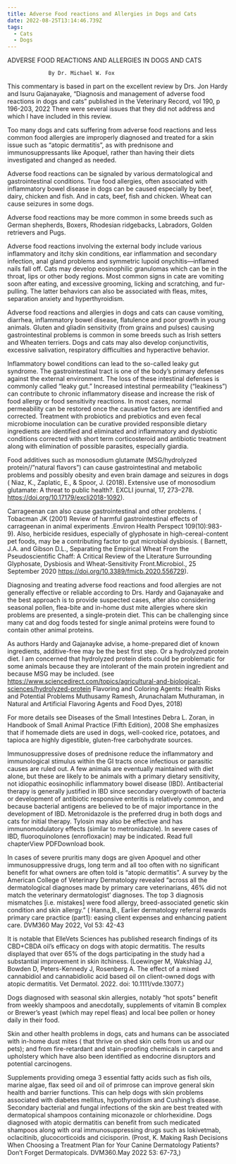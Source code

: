 ```yaml
---
title: Adverse Food reactions and Allergies in Dogs and Cats
date: 2022-08-25T13:14:46.739Z
tags:
  - Cats
  - Dogs
---
```

  ADVERSE FOOD REACTIONS AND ALLERGIES IN DOGS AND CATS
                                                     
                 By Dr. Michael W. Fox

This commentary is based in part on the excellent review by Drs. Jon Hardy and Isuru Gajanayake, “Diagnosis and management of adverse food reactions in dogs and cats” published in the Veterinary Record, vol 190, p 196-203, 2022 There were several issues that they did not address and which I have included in this review.


Too many dogs and cats suffering from adverse food reactions and less common food allergies are improperly diagnosed and treated for a skin issue such as “atopic dermatitis”, as with prednisone and immunosuppressants like Apoquel, rather than having their diets investigated and changed as needed.


Adverse food reactions can be signaled by various dermatological and gastrointestinal conditions. True food allergies, often associated with inflammatory bowel disease in dogs can be caused especially by beef, dairy, chicken and fish. And in cats, beef, fish and chicken. Wheat can cause seizures in some dogs.


Adverse food reactions may be more common in some breeds such as German shepherds, Boxers, Rhodesian ridgebacks, Labradors, Golden retrievers and Pugs.


Adverse food reactions involving the external body include various inflammatory and itchy skin conditions, ear inflammation and secondary infection, anal gland problems and symmetric lupoid onychitis—inflamed nails fall off. Cats may develop eosinophilic granulomas which can be in the throat, lips or other body regions. Most common signs in cate are vomiting soon after eating, and excessive grooming, licking and scratching, and fur-pulling. The latter behaviors can also be associated with fleas, mites, separation anxiety and hyperthyroidism.


Adverse food reactions and allergies in dogs and cats can cause vomiting, diarrhea, inflammatory bowel disease, flatulence and poor growth in young animals. Gluten and gliadin sensitivity (from grains and pulses) causing gastrointestinal problems is common in some breeds such as Irish setters and Wheaten terriers. Dogs and cats may also develop conjunctivitis, excessive salivation, respiratory difficulties and hyperactive behavior.


Inflammatory bowel conditions can lead to the so-called leaky gut syndrome. The gastrointestinal tract is one of the body’s primary defenses against the external environment. The loss of these intestinal defenses is commonly called “leaky gut.”  Increased intestinal permeability (“leakiness”) can contribute to chronic inflammatory disease and increase the risk of food allergy or food sensitivity reactions. In most cases, normal permeability can be restored once the causative factors are identified and corrected. Treatment with probiotics and prebiotics and even fecal microbiome inoculation can be curative provided responsible dietary ingredients are identified and eliminated and inflammatory and dysbiotic conditions corrected with short term corticosteroid and antibiotic treatment along with elimination of possible parasites, especially giardia. 


Food additives such as monosodium glutamate (MSG/hydrolyzed protein//”natural flavors”) can cause gastrointestinal and metabolic problems and possibly obesity and even brain damage and seizures in dogs ( Niaz, K., Zaplatic, E., & Spoor, J. (2018). Extensive use of monosodium glutamate: A threat to public health?. EXCLI journal, 17, 273–278. https://doi.org/10.17179/excli2018-1092).


 Carrageenan can also cause gastrointestinal and other problems. ( Tobacman JK (2001) Review of harmful gastrointestinal effects of carrageenan in animal experiments .Environ Health Perspect 109(10):983-9). Also, herbicide residues, especially of glyphosate in high-cereal-content pet foods, may be a contributing factor to gut microbial dysbiosis. ( Barnett, J.A. and Gibson D.L., Separating the Empirical Wheat From the Pseudoscientific Chaff: A Critical Review of the Literature Surrounding Glyphosate, Dysbiosis and Wheat-Sensitivity Front.Microbiol., 25 September 2020  https://doi.org/10.3389/fmicb.2020.556729).


Diagnosing and treating adverse food reactions and food allergies are not generally effective or reliable according to Drs. Hardy and Gajanayake and the best approach is to provide suspected cases, after also considering seasonal pollen, flea-bite and in-home dust mite allergies where skin problems are presented, a single-protein diet. This can be challenging since many cat and dog foods tested for single animal proteins were found to contain other animal proteins. 

As authors Hardy and Gajanayke advise, a home-prepared diet of known ingredients, additive-free may be the best first step. Or a hydrolyzed protein diet. I am concerned that hydrolyzed protein diets could be problematic for some animals because they are intolerant of the main protein ingredient and because MSG may be included. (see https://www.sciencedirect.com/topics/agricultural-and-biological-sciences/hydrolyzed-protein   Flavoring and Coloring Agents: Health Risks and Potential Problems Muthusamy Ramesh, Arunachalam Muthuraman, in Natural and Artificial Flavoring Agents and Food Dyes, 2018) 


For more details see Diseases of the Small Intestines
Debra L. Zoran, in Handbook of Small Animal Practice (Fifth Edition), 2008 She emphasizes that if homemade diets are used in dogs, well-cooked rice, potatoes, and tapioca are highly digestible, gluten-free carbohydrate sources.


Immunosuppressive doses of prednisone reduce the inflammatory and immunological stimulus within the GI tracts once infectious or parasitic causes are ruled out. A few animals are eventually maintained with diet alone, but these are likely to be animals with a primary dietary sensitivity, not idiopathic eosinophilic inflammatory bowel disease (IBD). Antibacterial therapy is generally justified in IBD since secondary overgrowth of bacteria or development of antibiotic responsive enteritis is relatively common, and because bacterial antigens are believed to be of major importance in the development of IBD. Metronidazole is the preferred drug in both dogs and cats for initial therapy. Tylosin may also be effective and has immunomodulatory effects (similar to metronidazole). In severe cases of IBD, fluoroquinolones (enrofloxacin) may be indicated. Read full chapterView PDFDownload book.


In cases of severe pruritis many dogs are given Apoquel and other immunosuppressive drugs, long term and all too often with no significant benefit for what owners are often told is “atopic dermatitis”. A survey by the American College of Veterinary Dermatology revealed “across all the dermatological diagnoses made by primary care veterinarians, 46% did not match the veterinary dermatologist’ diagnoses. The top 3 diagnosis mismatches [i.e. mistakes] were food allergy, breed-associated genetic skin condition and skin allergy.” ( Hanna,B., Earlier dermatology referral rewards primary care practice (part1): easing client expenses and enhancing patient care. DVM360 May 2022, Vol 53: 42-43


It is notable that ElleVets Sciences has published research findings of its CBD+CBDA oil’s efficacy on dogs with atopic dermatitis. The results displayed that over 65% of the dogs participating in the study had a substantial improvement in skin itchiness. (Loewinger M, Wakshlag JJ, Bowden D, Peters-Kennedy J, Rosenberg A. The effect of a mixed cannabidiol and cannabidiolic acid based oil on client-owned dogs with atopic dermatitis. Vet Dermatol. 2022. doi: 10.1111/vde.13077.)


Dogs diagnosed with seasonal skin allergies, notably “hot spots” benefit from weekly shampoos and anecdotally, supplements of vitamin B complex or Brewer’s yeast (which may repel fleas) and local bee pollen or honey daily in their food.


Skin and other health problems in dogs, cats and humans can be associated with in-home dust mites ( that thrive on shed skin cells from us and our pets); and from fire-retardant and stain-proofing chemicals in carpets and upholstery which have also been identified as endocrine disruptors and potential carcinogens.


Supplements providing omega 3 essential fatty acids such as fish oils, marine algae, flax seed oil and oil of primrose can improve general skin health and barrier functions. This can help dogs with skin problems associated with diabetes mellitus, hypothyroidism and Cushing’s disease. Secondary bacterial and fungal infections of the skin are best treated with dermatopical shampoos containing miconazole or chlorhexidine. Dogs diagnosed with atopic dermatitis can benefit from such medicated shampoos along with oral immunosuppressing drugs such as lokivetmab, oclacitinib, glucocorticoids and cicisporin. (Prost, K. Making Rash Decisions When Choosing a Treatment Plan for Your Canine Dermatology Patients? Don’t Forget Dermatopicals. DVM360.May 2022 53: 67-73,)

